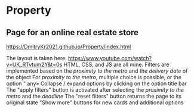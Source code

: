 # Property
## Page for an online real estate store

https://DmitryKr2021.github.io/Property/index.html

The layout is taken here:
https://www.youtube.com/watch?v=UK_RTvtum2Y&t=0s
HTML, CSS, and JS are all mine.
Filters are implemented based on the *proximity to the metro* and the *delivery date* of the object
For *proximity to the metro*, multiple choice is possible, or the option " any»
Collapse / expand options by clicking on the option title bar
The "apply filters" button is activated after selecting the *proximity to the metro* and the *deadline*
The "reset filters" button returns the page to its original state
"Show more" buttons for new cards and additional options
